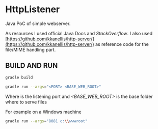 # HttpListener

Java PoC of simple webserver.

As resources I used official Java Docs and _StackOverflow_.
I also used [https://github.com/kkanellis/http-server/](https://github.com/kkanellis/http-server/) as reference code for the file/MIME handling part.

## BUILD AND RUN

```bash
gradle build
```

```bash
gradle run --args="<PORT> <BASE_WEB_ROOT>"
```

Where _<PORT>_ is the listening port and _<BASE_WEB_ROOT>_ is the base folder where to serve files

For example on a Windows machine

```bash
gradle run --args="8081 c:\\wwwroot"
```
